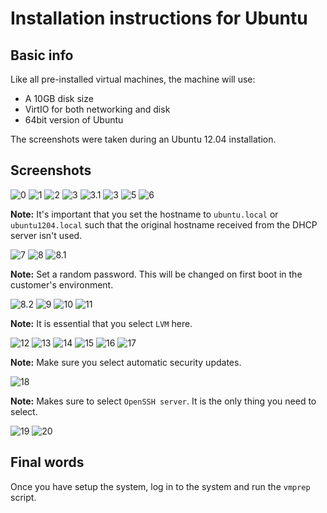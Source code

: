 # Installation instructions for Ubuntu

## Basic info

Like all pre-installed virtual machines, the machine will use:

 * A 10GB disk size
 * VirtIO for both networking and disk
 * 64bit version of Ubuntu

The screenshots were taken during an Ubuntu 12.04 installation.

## Screenshots
![0](https://raw.github.com/cloudsigma/vmprep/master/img/ubuntu/0.png)
![1](https://raw.github.com/cloudsigma/vmprep/master/img/ubuntu/1.png)
![2](https://raw.github.com/cloudsigma/vmprep/master/img/ubuntu/2.png)
![3](https://raw.github.com/cloudsigma/vmprep/master/img/ubuntu/3.png)
![3.1](https://raw.github.com/cloudsigma/vmprep/master/img/ubuntu/3.1.png)
![3](https://raw.github.com/cloudsigma/vmprep/master/img/ubuntu/3.png)
![5](https://raw.github.com/cloudsigma/vmprep/master/img/ubuntu/5.png)
![6](https://raw.github.com/cloudsigma/vmprep/master/img/ubuntu/6.png)

**Note:** It's important that you set the hostname to `ubuntu.local` or `ubuntu1204.local` such that the original hostname received from the DHCP server isn't used.

![7](https://raw.github.com/cloudsigma/vmprep/master/img/ubuntu/7.png)
![8](https://raw.github.com/cloudsigma/vmprep/master/img/ubuntu/8.png)
![8.1](https://raw.github.com/cloudsigma/vmprep/master/img/ubuntu/8.2.png)

**Note:** Set a random password. This will be changed on first boot in the customer's environment.

![8.2](https://raw.github.com/cloudsigma/vmprep/master/img/ubuntu/8.1.png)
![9](https://raw.github.com/cloudsigma/vmprep/master/img/ubuntu/9.png)
![10](https://raw.github.com/cloudsigma/vmprep/master/img/ubuntu/10.png)
![11](https://raw.github.com/cloudsigma/vmprep/master/img/ubuntu/11.png)

**Note:** It is essential that you select `LVM` here.

![12](https://raw.github.com/cloudsigma/vmprep/master/img/ubuntu/12.png)
![13](https://raw.github.com/cloudsigma/vmprep/master/img/ubuntu/13.png)
![14](https://raw.github.com/cloudsigma/vmprep/master/img/ubuntu/14.png)
![15](https://raw.github.com/cloudsigma/vmprep/master/img/ubuntu/15.png)
![16](https://raw.github.com/cloudsigma/vmprep/master/img/ubuntu/16.png)
![17](https://raw.github.com/cloudsigma/vmprep/master/img/ubuntu/17.png)

**Note:** Make sure you select automatic security updates.

![18](https://raw.github.com/cloudsigma/vmprep/master/img/ubuntu/18.png)

**Note:** Makes sure to select `OpenSSH server`. It is the only thing you need to select.

![19](https://raw.github.com/cloudsigma/vmprep/master/img/ubuntu/19.png)
![20](https://raw.github.com/cloudsigma/vmprep/master/img/ubuntu/20.png)


## Final words

Once you have setup the system, log in to the system and run the `vmprep` script.

